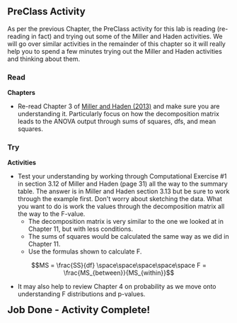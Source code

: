 ## PreClass Activity

As per the previous Chapter, the PreClass activity for this lab is reading (re-reading in fact) and trying out some of the Miller and Haden activities. We will go over similar activities in the remainder of this chapter so it will really help you to spend a few minutes trying out the Miller and Haden activities and thinking about them.

### Read

**Chapters**

* Re-read Chapter 3 of <a href="https://drive.google.com/file/d/0B1fyuTuvj3YoaFdUR3FZaXNuNXc/view" target = "_blank">Miller and Haden (2013)</a> and make sure you are understanding it. Particularly focus on how the decomposition matrix leads to the ANOVA output through sums of squares, dfs, and mean squares. 

### Try

**Activities**

* Test your understanding by working through Computational Exercise #1 in section 3.12 of Miller and Haden (page 31) all the way to the summary table. The answer is in Miller and Haden section 3.13 but be sure to work through the example first. Don't worry about sketching the data. What you want to do is work the values through the decomposition matrix all the way to the F-value.
    - The decomposition matrix is very similar to the one we looked at in Chapter 11, but with less conditions.
    - The sums of squares would be calculated the same way as we did in Chapter 11.
    - Use the formulas shown to calculate F.

$$MS = \frac{SS}{df} \space\space\space\space\space F = \frac{MS_{between}}{MS_{within}}$$   
    
    
* It may also help to review Chapter 4 on probability as we move onto understanding F distributions and p-values.

<span style="font-size: 22px; font-weight: bold; color: var(--blue);">Job Done - Activity Complete!</span>

